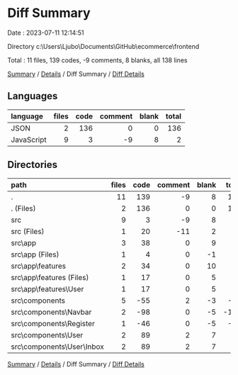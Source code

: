 # Diff Summary

Date : 2023-07-11 12:14:51

Directory c:\\Users\\Ljubo\\Documents\\GitHub\\ecommerce\\frontend

Total : 11 files,  139 codes, -9 comments, 8 blanks, all 138 lines

[Summary](results.md) / [Details](details.md) / Diff Summary / [Diff Details](diff-details.md)

## Languages
| language | files | code | comment | blank | total |
| :--- | ---: | ---: | ---: | ---: | ---: |
| JSON | 2 | 136 | 0 | 0 | 136 |
| JavaScript | 9 | 3 | -9 | 8 | 2 |

## Directories
| path | files | code | comment | blank | total |
| :--- | ---: | ---: | ---: | ---: | ---: |
| . | 11 | 139 | -9 | 8 | 138 |
| . (Files) | 2 | 136 | 0 | 0 | 136 |
| src | 9 | 3 | -9 | 8 | 2 |
| src (Files) | 1 | 20 | -11 | 2 | 11 |
| src\\app | 3 | 38 | 0 | 9 | 47 |
| src\\app (Files) | 1 | 4 | 0 | -1 | 3 |
| src\\app\\features | 2 | 34 | 0 | 10 | 44 |
| src\\app\\features (Files) | 1 | 17 | 0 | 5 | 22 |
| src\\app\\features\\User | 1 | 17 | 0 | 5 | 22 |
| src\\components | 5 | -55 | 2 | -3 | -56 |
| src\\components\\Navbar | 2 | -98 | 0 | -5 | -103 |
| src\\components\\Register | 1 | -46 | 0 | -5 | -51 |
| src\\components\\User | 2 | 89 | 2 | 7 | 98 |
| src\\components\\User\\Inbox | 2 | 89 | 2 | 7 | 98 |

[Summary](results.md) / [Details](details.md) / Diff Summary / [Diff Details](diff-details.md)